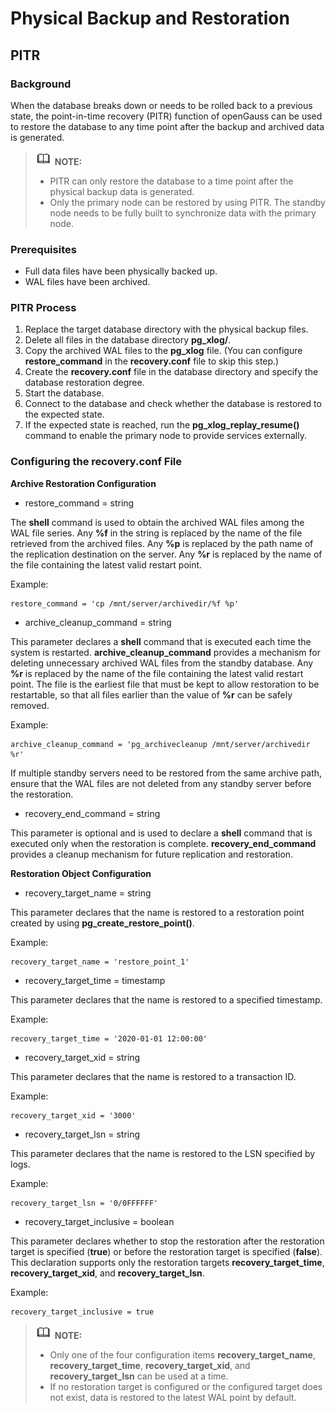 # Physical Backup and Restoration<a name="EN-US_TOPIC_0289897025"></a>

## PITR<a name="EN-US_TOPIC_0289897007"></a>

### Background<a name="en-us_topic_0283140540_section1093619499159"></a>

When the database breaks down or needs to be rolled back to a previous state, the point-in-time recovery (PITR) function of openGauss can be used to restore the database to any time point after the backup and archived data is generated.

>![](public_sys-resources/icon-note.gif) **NOTE:**
>
>-   PITR can only restore the database to a time point after the physical backup data is generated.
>-   Only the primary node can be restored by using PITR. The standby node needs to be fully built to synchronize data with the primary node.

### Prerequisites<a name="en-us_topic_0283140540_section5133181313201"></a>

-   Full data files have been physically backed up.
-   WAL files have been archived.

### PITR Process<a name="en-us_topic_0283140540_section162231757172114"></a>

1.  Replace the target database directory with the physical backup files.
2.  Delete all files in the database directory **pg\_xlog/**.
3.  Copy the archived WAL files to the **pg\_xlog** file. (You can configure **restore\_command** in the **recovery.conf** file to skip this step.)
4.  Create the **recovery.conf** file in the database directory and specify the database restoration degree.
5.  Start the database.
6.  Connect to the database and check whether the database is restored to the expected state.
7.  If the expected state is reached, run the **pg\_xlog\_replay\_resume\(\)** command to enable the primary node to provide services externally.

### Configuring the recovery.conf File<a name="en-us_topic_0283140540_section1847655332317"></a>

**Archive Restoration Configuration**

-   restore\_command = string

The **shell** command is used to obtain the archived WAL files among the WAL file series. Any **%f** in the string is replaced by the name of the file retrieved from the archived files. Any **%p** is replaced by the path name of the replication destination on the server. Any **%r** is replaced by the name of the file containing the latest valid restart point.

Example:

```
restore_command = 'cp /mnt/server/archivedir/%f %p'
```

-   archive\_cleanup\_command = string

This parameter declares a **shell** command that is executed each time the system is restarted. **archive\_cleanup\_command** provides a mechanism for deleting unnecessary archived WAL files from the standby database. Any **%r** is replaced by the name of the file containing the latest valid restart point. The file is the earliest file that must be kept to allow restoration to be restartable, so that all files earlier than the value of **%r** can be safely removed.

Example:

```
archive_cleanup_command = 'pg_archivecleanup /mnt/server/archivedir %r'
```

If multiple standby servers need to be restored from the same archive path, ensure that the WAL files are not deleted from any standby server before the restoration.

-   recovery\_end\_command = string

This parameter is optional and is used to declare a **shell** command that is executed only when the restoration is complete. **recovery\_end\_command** provides a cleanup mechanism for future replication and restoration.

**Restoration Object Configuration**

-   recovery\_target\_name = string

This parameter declares that the name is restored to a restoration point created by using **pg\_create\_restore\_point\(\)**.

Example:

```
recovery_target_name = 'restore_point_1'
```

-   recovery\_target\_time = timestamp

This parameter declares that the name is restored to a specified timestamp.

Example:

```
recovery_target_time = '2020-01-01 12:00:00'
```

-   recovery\_target\_xid = string

This parameter declares that the name is restored to a transaction ID.

Example:

```
recovery_target_xid = '3000'
```

-   recovery\_target\_lsn = string

This parameter declares that the name is restored to the LSN specified by logs.

Example:

```
recovery_target_lsn = '0/0FFFFFF'
```

-   recovery\_target\_inclusive = boolean

This parameter declares whether to stop the restoration after the restoration target is specified (**true**) or before the restoration target is specified (**false**). This declaration supports only the restoration targets **recovery\_target\_time**, **recovery\_target\_xid**, and **recovery\_target\_lsn**.

Example:

```
recovery_target_inclusive = true
```

>![](public_sys-resources/icon-note.gif) **NOTE:**
>
>-   Only one of the four configuration items **recovery\_target\_name**, **recovery\_target\_time**, **recovery\_target\_xid**, and **recovery\_target\_lsn** can be used at a time.
>-   If no restoration target is configured or the configured target does not exist, data is restored to the latest WAL point by default.
